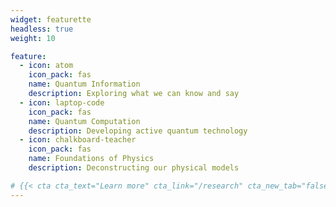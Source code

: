 ```yaml
---
widget: featurette
headless: true
weight: 10

feature:
  - icon: atom
    icon_pack: fas
    name: Quantum Information
    description: Exploring what we can know and say
  - icon: laptop-code
    icon_pack: fas
    name: Quantum Computation
    description: Developing active quantum technology
  - icon: chalkboard-teacher
    icon_pack: fas
    name: Foundations of Physics
    description: Deconstructing our physical models

# {{< cta cta_text="Learn more" cta_link="/research" cta_new_tab="false" >}}
---
```

 
